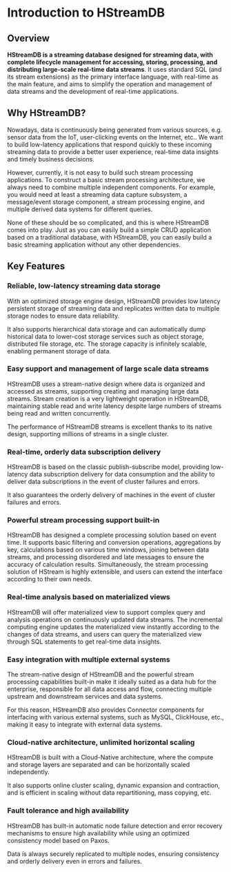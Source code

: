 <!-- Introduction -->
# Introduction to HStreamDB

## Overview

**HStreamDB is a streaming database designed for streaming data, with complete
lifecycle management for accessing, storing, processing, and distributing
large-scale real-time data streams**. It uses standard SQL (and its stream
extensions) as the primary interface language, with real-time as the main
feature, and aims to simplify the operation and management of data streams and
the development of real-time applications.

## Why HStreamDB?

Nowadays, data is continuously being generated from various sources, e.g. sensor
data from the IoT, user-clicking events on the Internet, etc.. We want to build
low-latency applications that respond quickly to these incoming streaming data
to provide a better user experience, real-time data insights and timely business
decisions.

However, currently, it is not easy to build such stream processing applications.
To construct a basic stream processing architecture, we always need to combine
multiple independent components. For example, you would need at least a
streaming data capture subsystem, a message/event storage component, a stream
processing engine, and multiple derived data systems for different queries.

None of these should be so complicated, and this is where HStreamDB comes into
play. Just as you can easily build a simple CRUD application based on a
traditional database, with HStreamDB, you can easily build a basic streaming
application without any other dependencies.

## Key Features

### Reliable, low-latency streaming data storage

With an optimized storage engine design, HStreamDB provides low latency persistent storage of streaming data and replicates written data to multiple storage nodes to ensure data reliability.

It also supports hierarchical data storage and can automatically dump historical data to lower-cost storage services such as object storage, distributed file storage, etc. The storage capacity is infinitely scalable, enabling permanent storage of data.

### Easy support and management of large scale data streams

HStreamDB uses a stream-native design where data is organized and accessed as streams, supporting creating and managing large data streams. Stream creation is a very lightweight operation in HStreamDB, maintaining stable read and write latency despite large numbers of streams being read and written concurrently.

The performance of HStreamDB streams is excellent thanks to its native design, supporting millions of streams in a single cluster.

### Real-time, orderly data subscription delivery

HStreamDB is based on the classic publish-subscribe model, providing low-latency data subscription delivery for data consumption and the ability to deliver data subscriptions in the event of cluster failures and errors.

It also guarantees the orderly delivery of machines in the event of cluster failures and errors.

### Powerful stream processing support built-in

HStreamDB has designed a complete processing solution based on event time. It supports basic filtering and conversion operations, aggregations by key, calculations based on various time windows, joining between data streams, and processing disordered and late messages to ensure the accuracy of calculation results. Simultaneously, the stream processing solution of HStream is highly extensible, and users can extend the interface according to their own needs.

### Real-time analysis based on materialized views

HStreamDB will offer materialized view to support complex query and analysis operations on continuously updated data streams. The incremental computing engine updates the materialized view instantly according to the changes of data streams, and users can query the materialized view through SQL statements to get real-time data insights.

### Easy integration with multiple external systems

The stream-native design of HStreamDB and the powerful stream processing capabilities built-in make it ideally suited as a data hub for the enterprise, responsible for all data access and flow, connecting multiple upstream and downstream services and data systems.

For this reason, HStreamDB also provides Connector components for interfacing with various external systems, such as MySQL, ClickHouse, etc., making it easy to integrate with external data systems.

### Cloud-native architecture, unlimited horizontal scaling

HStreamDB is built with a Cloud-Native architecture, where the compute and storage layers are separated and can be horizontally scaled independently.

It also supports online cluster scaling, dynamic expansion and contraction, and is efficient in scaling without data repartitioning, mass copying, etc.

### Fault tolerance and high availability

HStreamDB has built-in automatic node failure detection and error recovery mechanisms to ensure high availability while using an optimized consistency model based on Paxos.

Data is always securely replicated to multiple nodes, ensuring consistency and orderly delivery even in errors and failures.
